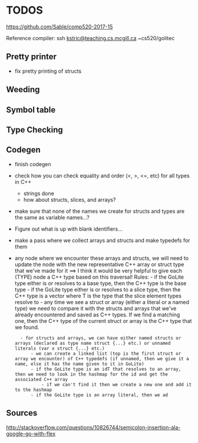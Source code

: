 # TODOS

https://github.com/Sable/comp520-2017-15

Reference compiler:
ssh kstric@teaching.cs.mcgill.ca
~cs520/golitec

## Pretty printer
- fix pretty printing of structs

## Weeding


## Symbol table


## Type Checking


## Codegen
- finish codegen

- check how you can check equality and order (<, >, <=, etc) for all types in C++
    - strings done
    - how about structs, slices, and arrays?


- make sure that none of the names we create for structs and types are the same as variable names...?

- Figure out what is up with blank identifiers...

- make a pass where we collect arrays and structs and make typedefs for them
- any node where we encounter these arrays and structs, we will need to update the node
with the new representative C++ array or struct type that we've made for it
    ==> I think it would be very helpful to give each (TYPE) node a C++ type based on this traversal!
    Rules:
        - if the GoLite type either is or resolves to a base type, then the C++ type is the base type
        - if the GoLite type either is or resolves to a slice type, then the C++ type is a vector<T> where T
        is the type that the slice element types resolve to
        - any time we see a struct or array (either a literal or a named type) we need to compare it with the structs and arrays that we've already encountered and saved as C++ types. If we find a matching one, then the C++ type of the current struct or array is the C++ type that we found.


        - for structs and arrays, we can have either named structs or arrays (declared as type name struct {...} etc.) or unnamed literals (var x struct {...} etc.)
            - we can create a linked list (top is the first struct or array we encounter) of C++ typedefs (if unnamed, then we give it a name, else it has the name given to it in GoLite)
            - if the GoLite type is an idT that resolves to an array, then we need to look in the hashmap for the id and get the associated C++ array
                - if we can't find it then we create a new one and add it to the hashmap
            - if the GoLite type is an array literal, then we ad

## Sources
http://stackoverflow.com/questions/10826744/semicolon-insertion-ala-google-go-with-flex

